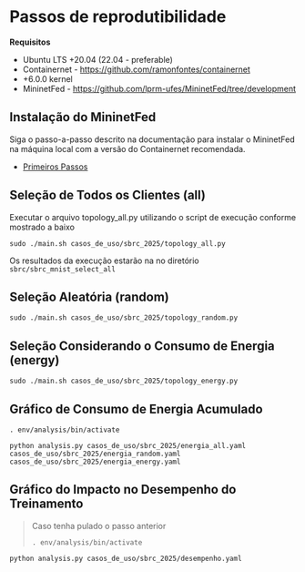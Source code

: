 # Passos de reprodutibilidade

**Requisitos**

- Ubuntu LTS +20.04 (22.04 - preferable)
- Containernet - https://github.com/ramonfontes/containernet
- +6.0.0 kernel
- MininetFed - https://github.com/lprm-ufes/MininetFed/tree/development

## Instalação do MininetFed

Siga o passo-a-passo descrito na documentação para instalar o MininetFed na máquina local com a versão do Containernet recomendada.

<!-- > Atenção: Vá até antes da seção "Executar o MininetFED com um exemplo". A versão atual do MininetFed **não** é retrocompatível com o sistema de .yaml e os exemplos antigos ainda não foram atualizados. -->

- [Primeiros Passos](docs/pt-br/Primeiros-Passos.md)

## Seleção de Todos os Clientes (all)

Executar o arquivo topology_all.py utilizando o script de execução conforme mostrado a baixo

```shell
sudo ./main.sh casos_de_uso/sbrc_2025/topology_all.py
```

Os resultados da execução estarão na no diretório `sbrc/sbrc_mnist_select_all`

## Seleção Aleatória (random)

```shell
sudo ./main.sh casos_de_uso/sbrc_2025/topology_random.py
```

## Seleção Considerando o Consumo de Energia (energy)

```shell
sudo ./main.sh casos_de_uso/sbrc_2025/topology_energy.py
```

## Gráfico de Consumo de Energia Acumulado

```shell
. env/analysis/bin/activate
```

```shell
python analysis.py casos_de_uso/sbrc_2025/energia_all.yaml casos_de_uso/sbrc_2025/energia_random.yaml casos_de_uso/sbrc_2025/energia_energy.yaml
```

## Gráfico do Impacto no Desempenho do Treinamento

> Caso tenha pulado o passo anterior
>
> ```shell
> . env/analysis/bin/activate
> ```

```shell
python analysis.py casos_de_uso/sbrc_2025/desempenho.yaml
```
